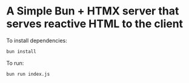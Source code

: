 # A Simple Bun + HTMX server that serves reactive HTML to the client 

To install dependencies:

```bash
bun install
```

To run:

```bash
bun run index.js
```
